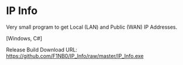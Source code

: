 # IP Info
Very small program to get Local (LAN) and Public (WAN) IP Addresses.

[Windows, C#]

Release Build Download URL:
https://github.com/F1NB0/IP_Info/raw/master/IP_Info.exe
